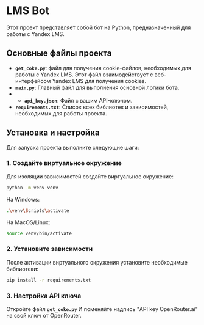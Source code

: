 # LMS Bot

Этот проект представляет собой бот на Python, предназначенный для работы с Yandex LMS.

## Основные файлы проекта

- **`get_coke.py`**: файл для получения cookie-файлов, необходимых для работы с Yandex LMS. Этот файл взаимодействует с веб-интерфейсом Yandex LMS для получения cookies.
- **`main.py`**: Главный файл для выполнения основной логики бота.
- - **`api_key.json`**: Файл с вашим API-ключом. 
- **`requirements.txt`**: Список всех библиотек и зависимостей, необходимых для работы проекта.

## Установка и настройка

Для запуска проекта выполните следующие шаги:

### 1. Создайте виртуальное окружение

Для изоляции зависимостей создайте виртуальное окружение:

```bash
python -m venv venv
```
На Windows:
```bash
.\venv\Scripts\activate
```
На MacOS/Linux:
```bash
source venv/bin/activate
```
### 2. Установите зависимости
После активации виртуального окружения установите необходимые библиотеки:
```bash
pip install -r requirements.txt
```
### 3. Настройка API ключа
Откройте файл **`get_coke.py`** И поменяйте надпись "API key OpenRouter.ai" на свой ключ от OpenRouter.

